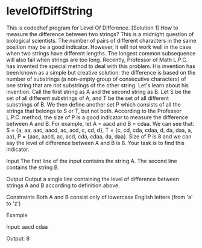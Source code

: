 levelOfDiffString
=================

This is codedhef program for Level Of Difference. [Solution 1]
How to measure the difference between two strings? This is a midnight question of biological scientists. The number of pairs of different characters in the same position may be a good indicator. However, it will not work well in the case when two strings have different lengths. The longest common subsequence will also fail when strings are too long.
Recently, Professor of Math L.P.C. has invented the special method to deal with this problem. His invention has been known as a simple but creative solution: the difference is based on the number of substrings (a non-empty group of consecutive characters) of one string that are not substrings of the other string.
Let's learn about his invention. Call the first string as A and the second string as B. Let S be the set of all different substrings of A, and T be the set of all different substrings of B. We then define another set P which consists of all the strings that belongs to S or T, but not both. According to the Professor L.P.C. method, the size of P is a good indicator to measure the difference between A and B.
For example, let A = aacd and B = cdaa. We can see that:
S = {a, aa, aac, aacd, ac, acd, c, cd, d},
T = {c, cd, cda, cdaa, d, da, daa, a, aa},
P = {aac, aacd, ac, acd, cda, cdaa, da, daa}.
Size of P is 8 and we can say the level of difference between A and B is 8.
Your task is to find this indicator.

Input
The first line of the input contains the string A. The second line contains the string B.

Output
Output a single line containing the level of difference between strings A and B according to definition above.

Constraints
Both A and B consist only of lowercase English letters (from 'a' to 'z')
 
Example

Input:
aacd
cdaa

Output:
8
